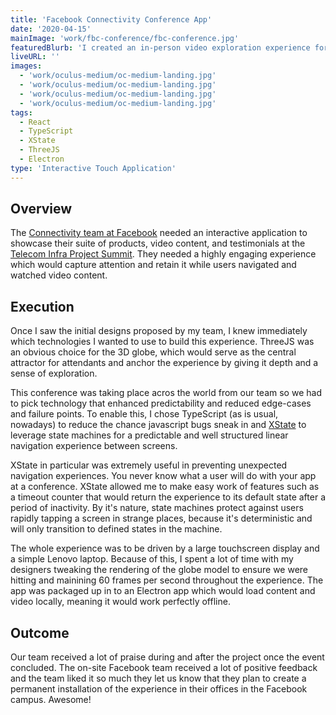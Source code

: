 ```yaml
---
title: 'Facebook Connectivity Conference App'
date: '2020-04-15'
mainImage: 'work/fbc-conference/fbc-conference.jpg'
featuredBlurb: 'I created an in-person video exploration experience for the Facebook Connectivity team to use at the Telecom Infra Project Summit in 2019. Check it out!'
liveURL: ''
images:
  - 'work/oculus-medium/oc-medium-landing.jpg'
  - 'work/oculus-medium/oc-medium-landing.jpg'
  - 'work/oculus-medium/oc-medium-landing.jpg'
  - 'work/oculus-medium/oc-medium-landing.jpg'
tags:
  - React
  - TypeScript
  - XState
  - ThreeJS
  - Electron
type: 'Interactive Touch Application'
---
```


## Overview

The [Connectivity team at Facebook](https://connectivity.fb.com/) needed an interactive application to showcase
their suite of products, video content, and testimonials at the [Telecom Infra Project Summit](https://telecominfraproject.com/events/tip-summit-2019/). They needed a highly
engaging experience which would capture attention and retain it while users navigated and watched video content.

## Execution

Once I saw the initial designs proposed by my team, I knew immediately which technologies
I wanted to use to build this experience. ThreeJS was an obvious choice for the 3D globe, which would serve as the central attractor for attendants and anchor the experience by giving it depth and a sense of exploration.

This conference was taking place acros the world from our team so we had to pick technology that enhanced predictability and reduced edge-cases and failure points. To enable this, I chose TypeScript (as is usual, nowadays) to reduce the chance javascript bugs sneak in and [XState](https://xstate.js.org/docs/) to leverage state machines for a predictable and well structured linear navigation experience between screens.

XState in particular was extremely useful in preventing unexpected navigation experiences. You never know what a user will do with your app at a conference. XState allowed me to make easy work of features such as a timeout counter that would return the experience to its default state after a period of inactivity. By it's nature, state machines protect against users rapidly tapping a screen in strange places, because it's deterministic and will only transition to defined states in the machine.

The whole experience was to be driven by a large touchscreen display and a simple Lenovo laptop. Because of this, I spent a lot of time with my designers tweaking the rendering of the globe model to ensure we were hitting and mainining 60 frames per second throughout the experience. The app was packaged up in to an Electron app which would load content and video locally, meaning it would work perfectly offline.

## Outcome

Our team received a lot of praise during and after the project once the event concluded. The on-site Facebook team received a lot of positive feedback and the team liked it so much they let us know that they plan to create a permanent installation of the experience in their offices in the Facebook campus. Awesome!
